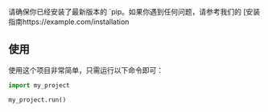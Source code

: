 
请确保你已经安装了最新版本的 `pip。如果你遇到任何问题，请参考我们的 [安装指南https://example.com/installation

## 使用

使用这个项目非常简单，只需运行以下命令即可：

```python
import my_project

my_project.run()